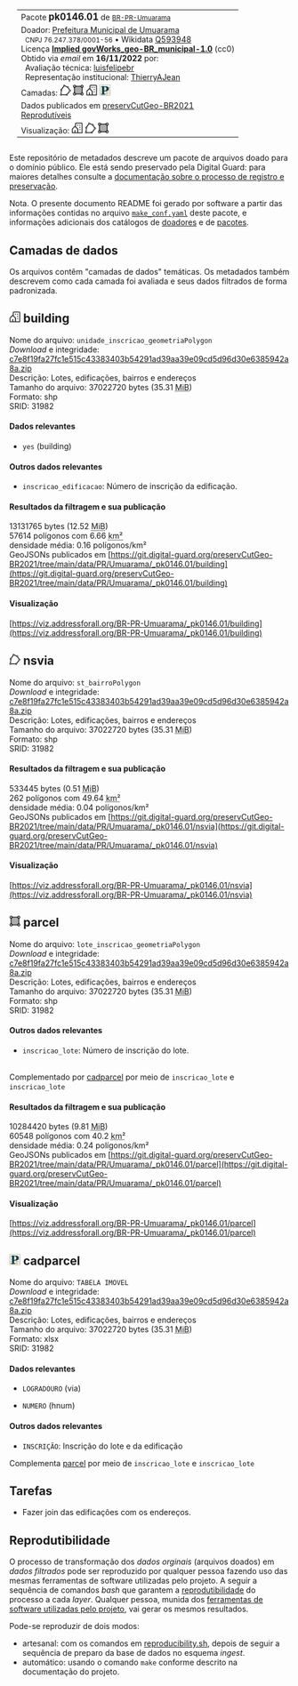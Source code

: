 <aside>
<table align="right" style="padding: 1em">
<tr><td>Pacote <big><b>pk0146.01</b></big> de <small><a target="_afacodes" title="Jurisdição" href="https://afa.codes/BR-PR-Umuarama">BR-PR-Umuarama</a></small>
</td></tr>
<tr><td>
Doador: <a rel="external" target="_doador" href="https://www.umuarama.pr.gov.br/">Prefeitura Municipal de Umuarama</a>
<br/>&nbsp; <small>CNPJ 76.247.378/0001-56</small> • Wikidata <a rel="external" target="_doador" title="link descritor Wikidata do doador" href="https://www.wikidata.org/wiki/Q593948">Q593948</a></small><br/>
Licença <a rel="external" target="_doador" href="https://git.digital-guard.org/licenses/blob/master/reports/implied-govWorks_geo-BR_municipal-v1.md"><b>Implied govWorks_geo-BR_municipal-1.0</b></a> (cc0)<br/>
Obtido via <i>email</i> em <b>16/11/2022</b> por:
<br/>&nbsp; Avaliação técnica: <a rel="external" target="_gitPerson" title="usuário Git" href="https://github.com/luisfelipebr">luisfelipebr</a>
<br/>&nbsp; Representação institucional: <a rel="external" target="_gitPerson" title="usuário Git" href="https://github.com/ThierryAJean">ThierryAJean</a><br/>
</td></tr>
<tr><td>Camadas: <a title="nsvia" href="#-nsvia"><img src="https://raw.githubusercontent.com/digital-guard/preserv/main/docs/assets/layerIcon-nsvia.png" alt="nsvia" width="20"/></a> <a title="parcel" href="#-parcel"><img src="https://raw.githubusercontent.com/digital-guard/preserv/main/docs/assets/layerIcon-parcel.png" alt="parcel" width="20"/></a> <a title="building" href="#-building"><img src="https://raw.githubusercontent.com/digital-guard/preserv/main/docs/assets/layerIcon-building.png" alt="building" width="20"/></a> <a title="cadparcel" href="#-cadparcel"><img src="https://raw.githubusercontent.com/digital-guard/preserv/main/docs/assets/layerIcon-cadparcel.png" alt="cadparcel" width="20"/></a> </td></tr>
<tr><td>Dados publicados em <a href="https://git.digital-guard.org/preservCutGeo-BR2021/tree/main/data/PR/Umuarama/_pk0146.01">preservCutGeo-BR2021</a><br/><a href="#reprodutibilidade">Reprodutíveis</a></td></tr>
<tr><td>Visualização: <a title="building" href="https://viz.addressforall.org/BR-PR-Umuarama/_pk0146.01/building"><img src="https://raw.githubusercontent.com/digital-guard/preserv/main/docs/assets/layerIcon-building.png" alt="building" width="20"/></a> <a title="nsvia" href="https://viz.addressforall.org/BR-PR-Umuarama/_pk0146.01/nsvia"><img src="https://raw.githubusercontent.com/digital-guard/preserv/main/docs/assets/layerIcon-nsvia.png" alt="nsvia" width="20"/></a> <a title="parcel" href="https://viz.addressforall.org/BR-PR-Umuarama/_pk0146.01/parcel"><img src="https://raw.githubusercontent.com/digital-guard/preserv/main/docs/assets/layerIcon-parcel.png" alt="parcel" width="20"/></a> </td></tr>
</table>
</aside>

<section>

Este repositório de metadados descreve um pacote de arquivos doado para o domínio público. Ele está sendo preservado pela Digital Guard: para maiores detalhes consulte a [documentação sobre o processo de registro e preservação](https://wiki.addressforall.org/doc/Documentação_Digital-guard).

Nota. O presente documento README foi gerado por software a partir das informações contidas no arquivo [`make_conf.yaml`](https://git.digital-guard.org/preserv-BR/blob/main/data/PR/Umuarama/_pk0146.01/make_conf.yaml) deste pacote, e informações adicionais dos catálogos de [doadores](https://git.digital-guard.org/preserv-BR/blob/main/data/donor.csv) e de [pacotes](https://git.digital-guard.org/preserv-BR/blob/main/data/donatedPack.csv).

# Camadas de dados

Os arquivos contêm "camadas de dados" temáticas. Os metadados também descrevem como cada camada foi avaliada e seus dados filtrados de forma padronizada.

## <img src="https://raw.githubusercontent.com/digital-guard/preserv/main/docs/assets/layerIcon-building.png" alt="building" width="20"/> building

Nome do arquivo: `unidade_inscricao_geometriaPolygon`<br/>*Download* e integridade: [c7e8f19fa27fc1e515c43383403b54291ad39aa39e09cd5d96d30e6385942a8a.zip](https://dl.digital-guard.org/c7e8f19fa27fc1e515c43383403b54291ad39aa39e09cd5d96d30e6385942a8a.zip)<br/>Descrição: Lotes, edificações, bairros e endereços<br/>Tamanho do arquivo: 37022720 bytes (35.31 <abbr title="mebibyte">MiB</abbr>)<br/>Formato: shp<br/>SRID: 31982

#### Dados relevantes
* `yes` (building)

#### Outros dados relevantes
* `inscricao_edificacao`: Número de inscrição da edificação.

#### Resultados da filtragem e sua publicação
13131765 bytes (12.52 <abbr title="mebibyte">MiB</abbr>)<br/>57614 polígonos com 6.66 <abbr title="quilômetros quadrados">km²</abbr><br/>densidade média: 0.16 polígonos/km²<br/>GeoJSONs publicados em [https://git.digital-guard.org/preservCutGeo-BR2021/tree/main/data/PR/Umuarama/_pk0146.01/building](https://git.digital-guard.org/preservCutGeo-BR2021/tree/main/data/PR/Umuarama/_pk0146.01/building)

#### Visualização
[https://viz.addressforall.org/BR-PR-Umuarama/_pk0146.01/building](https://viz.addressforall.org/BR-PR-Umuarama/_pk0146.01/building)
## <img src="https://raw.githubusercontent.com/digital-guard/preserv/main/docs/assets/layerIcon-nsvia.png" alt="nsvia" width="20"/> nsvia

Nome do arquivo: `st_bairroPolygon`<br/>*Download* e integridade: [c7e8f19fa27fc1e515c43383403b54291ad39aa39e09cd5d96d30e6385942a8a.zip](https://dl.digital-guard.org/c7e8f19fa27fc1e515c43383403b54291ad39aa39e09cd5d96d30e6385942a8a.zip)<br/>Descrição: Lotes, edificações, bairros e endereços<br/>Tamanho do arquivo: 37022720 bytes (35.31 <abbr title="mebibyte">MiB</abbr>)<br/>Formato: shp<br/>SRID: 31982

#### Resultados da filtragem e sua publicação
533445 bytes (0.51 <abbr title="mebibyte">MiB</abbr>)<br/>262 polígonos com 49.64 <abbr title="quilômetros quadrados">km²</abbr><br/>densidade média: 0.04 polígonos/km²<br/>GeoJSONs publicados em [https://git.digital-guard.org/preservCutGeo-BR2021/tree/main/data/PR/Umuarama/_pk0146.01/nsvia](https://git.digital-guard.org/preservCutGeo-BR2021/tree/main/data/PR/Umuarama/_pk0146.01/nsvia)

#### Visualização
[https://viz.addressforall.org/BR-PR-Umuarama/_pk0146.01/nsvia](https://viz.addressforall.org/BR-PR-Umuarama/_pk0146.01/nsvia)
## <img src="https://raw.githubusercontent.com/digital-guard/preserv/main/docs/assets/layerIcon-parcel.png" alt="parcel" width="20"/> parcel

Nome do arquivo: `lote_inscricao_geometriaPolygon`<br/>*Download* e integridade: [c7e8f19fa27fc1e515c43383403b54291ad39aa39e09cd5d96d30e6385942a8a.zip](https://dl.digital-guard.org/c7e8f19fa27fc1e515c43383403b54291ad39aa39e09cd5d96d30e6385942a8a.zip)<br/>Descrição: Lotes, edificações, bairros e endereços<br/>Tamanho do arquivo: 37022720 bytes (35.31 <abbr title="mebibyte">MiB</abbr>)<br/>Formato: shp<br/>SRID: 31982

#### Outros dados relevantes
* `inscricao_lote`: Número de inscrição do lote.

<br/>Complementado por [cadparcel](#-cadparcel) por meio de `inscricao_lote` e `inscricao_lote`

#### Resultados da filtragem e sua publicação
10284420 bytes (9.81 <abbr title="mebibyte">MiB</abbr>)<br/>60548 polígonos com 40.2 <abbr title="quilômetros quadrados">km²</abbr><br/>densidade média: 0.24 polígonos/km²<br/>GeoJSONs publicados em [https://git.digital-guard.org/preservCutGeo-BR2021/tree/main/data/PR/Umuarama/_pk0146.01/parcel](https://git.digital-guard.org/preservCutGeo-BR2021/tree/main/data/PR/Umuarama/_pk0146.01/parcel)

#### Visualização
[https://viz.addressforall.org/BR-PR-Umuarama/_pk0146.01/parcel](https://viz.addressforall.org/BR-PR-Umuarama/_pk0146.01/parcel)
## <img src="https://raw.githubusercontent.com/digital-guard/preserv/main/docs/assets/layerIcon-cadparcel.png" alt="cadparcel" width="20"/> cadparcel

Nome do arquivo: `TABELA IMOVEL`<br/>*Download* e integridade: [c7e8f19fa27fc1e515c43383403b54291ad39aa39e09cd5d96d30e6385942a8a.zip](https://dl.digital-guard.org/c7e8f19fa27fc1e515c43383403b54291ad39aa39e09cd5d96d30e6385942a8a.zip)<br/>Descrição: Lotes, edificações, bairros e endereços<br/>Tamanho do arquivo: 37022720 bytes (35.31 <abbr title="mebibyte">MiB</abbr>)<br/>Formato: xlsx<br/>SRID: 31982

#### Dados relevantes
* `LOGRADOURO` (via)

* `NUMERO` (hnum)

#### Outros dados relevantes
* `INSCRIÇÃO`: Inscrição do lote e da edificação

Complementa [parcel](#-parcel) por meio de `inscricao_lote` e `inscricao_lote`

# Tarefas
* Fazer join das edificações com os endereços.
</section>
<section>

# Reprodutibilidade

O processo de transformação dos *dados orginais* (arquivos doados) em *dados filtrados* pode ser reproduzido por qualquer pessoa fazendo uso das mesmas ferramentas de software utilizadas pelo projeto. A seguir a sequência de comandos *bash* que garantem a [reprodutibilidade](https://en.wikipedia.org/wiki/Reproducibility) do processo a cada *layer*. Qualquer pessoa, munida dos [ferramentas de software utilizadas pelo projeto](https://git.AddressForAll.org/suporte/blob/master/docs/pt/infra.md#ambientes-e-ferramentas-de-uso-geral), vai gerar os mesmos resultados.

Pode-se reproduzir de dois modos:
* artesanal: com os comandos em [reproducibility.sh](https://git.digital-guard.org/preserv-BR/blob/main/data/PR/Umuarama/_pk0146.01/reproducibility.sh), depois de seguir a sequência de preparo da base de dados no esquema *ingest*.
* automático: usando o comando `make` conforme descrito na documentação do projeto.

</section>

